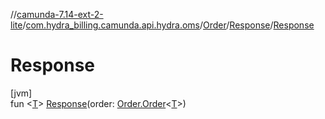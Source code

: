 //[camunda-7.14-ext-2-lite](../../../../index.md)/[com.hydra_billing.camunda.api.hydra.oms](../../index.md)/[Order](../index.md)/[Response](index.md)/[Response](-response.md)

# Response

[jvm]\
fun <[T](index.md)> [Response](-response.md)(order: [Order.Order](../-order/index.md)<[T](index.md)>)
